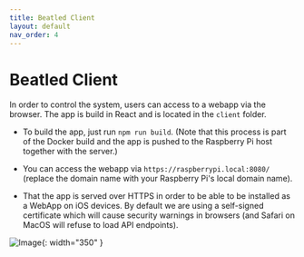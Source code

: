 ```yaml
---
title: Beatled Client
layout: default
nav_order: 4
---
```


# Beatled Client

In order to control the system, users can access to a webapp via the browser. The app is build in React and is located in the `client` folder.

- To build the app, just run `npm run build`. (Note that this process is part of the Docker build and the app is pushed to the Raspberry Pi host together with the server.)

- You can access the webapp via `https://raspberrypi.local:8080/` (replace the domain name with your Raspberry Pi's local domain name).

- That the app is served over HTTPS in order to be able to be installed as a WebApp on iOS devices. By default we are using a self-signed certificate which will cause security warnings in browsers (and Safari on MacOS will refuse to load API endpoints).

![Image](/beatled/assets/images/client.png){: width="350" }
